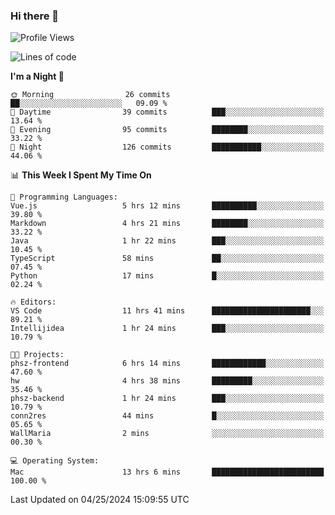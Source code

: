 ### Hi there 👋

<!--
**ALiersEL/ALiersEL** is a ✨ _special_ ✨ repository because its `README.md` (this file) appears on your GitHub profile.

Here are some ideas to get you started:

- 🔭 I’m currently working on ...
- 🌱 I’m currently learning ...
- 👯 I’m looking to collaborate on ...
- 🤔 I’m looking for help with ...
- 💬 Ask me about ...
- 📫 How to reach me: ...
- 😄 Pronouns: ...
- ⚡ Fun fact: ...
-->

<!--START_SECTION:waka-->
![Profile Views](http://img.shields.io/badge/Profile%20Views-0-blue)

![Lines of code](https://img.shields.io/badge/From%20Hello%20World%20I%27ve%20Written-7.6%20million%20lines%20of%20code-blue)

**I'm a Night 🦉** 

```text
🌞 Morning                26 commits          ██░░░░░░░░░░░░░░░░░░░░░░░   09.09 % 
🌆 Daytime                39 commits          ███░░░░░░░░░░░░░░░░░░░░░░   13.64 % 
🌃 Evening                95 commits          ████████░░░░░░░░░░░░░░░░░   33.22 % 
🌙 Night                  126 commits         ███████████░░░░░░░░░░░░░░   44.06 % 
```


📊 **This Week I Spent My Time On** 

```text
💬 Programming Languages: 
Vue.js                   5 hrs 12 mins       ██████████░░░░░░░░░░░░░░░   39.80 % 
Markdown                 4 hrs 21 mins       ████████░░░░░░░░░░░░░░░░░   33.22 % 
Java                     1 hr 22 mins        ███░░░░░░░░░░░░░░░░░░░░░░   10.45 % 
TypeScript               58 mins             ██░░░░░░░░░░░░░░░░░░░░░░░   07.45 % 
Python                   17 mins             █░░░░░░░░░░░░░░░░░░░░░░░░   02.24 % 

🔥 Editors: 
VS Code                  11 hrs 41 mins      ██████████████████████░░░   89.21 % 
Intellijidea             1 hr 24 mins        ███░░░░░░░░░░░░░░░░░░░░░░   10.79 % 

🐱‍💻 Projects: 
phsz-frontend            6 hrs 14 mins       ████████████░░░░░░░░░░░░░   47.60 % 
hw                       4 hrs 38 mins       █████████░░░░░░░░░░░░░░░░   35.46 % 
phsz-backend             1 hr 24 mins        ███░░░░░░░░░░░░░░░░░░░░░░   10.79 % 
conn2res                 44 mins             █░░░░░░░░░░░░░░░░░░░░░░░░   05.65 % 
WallMaria                2 mins              ░░░░░░░░░░░░░░░░░░░░░░░░░   00.30 % 

💻 Operating System: 
Mac                      13 hrs 6 mins       █████████████████████████   100.00 % 
```


 Last Updated on 04/25/2024 15:09:55 UTC
<!--END_SECTION:waka-->
